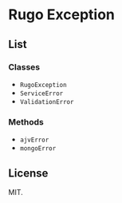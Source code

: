 # Rugo Exception

## List

### Classes

- `RugoException`
- `ServiceError`
- `ValidationError`

### Methods

- `ajvError`
- `mongoError`

## License

MIT.